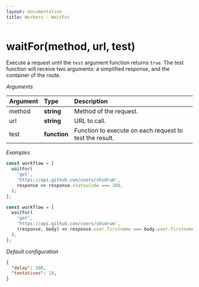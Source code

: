 ```yaml
---
layout: documentation
title: Workers - WaitFor
---
```


# waitFor(method, url, test)

Execute a request until the `test` argument function returns `true`.
The test function will receive two arguments: a simplified response, and the container of the route.

_Arguments_

| Argument   | Type         | Description                                             |
| :--------- | :----------- | :------------------------------------------------------ |
| method     | **string**   | Method of the request.                                  |
| url        | **string**   | URL to call.                                            |
| test       | **function** | Function to execute on each request to test the result. |

_Examples_

```js
const workflow = [
  waitFor(
    'get',
    'https://api.github.com/users/shudrum',
    response => response.statusCode === 200,
  );
];
```

```js
const workflow = [
  waitFor(
    'get',
    'https://api.github.com/users/shudrum',
    (response, body) => response.user.firstname === body.user.firstname,
  ),
];
```

_Default configuration_

```json
{
  "delay": 300,
  "tentatives": 10,
}
```
